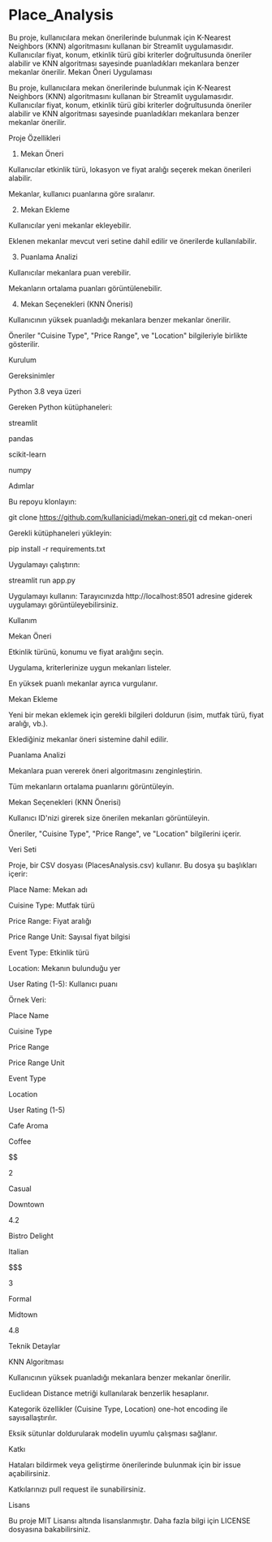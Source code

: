 # Place_Analysis
Bu proje, kullanıcılara mekan önerilerinde bulunmak için K-Nearest Neighbors (KNN) algoritmasını kullanan bir Streamlit uygulamasıdır. Kullanıcılar fiyat, konum, etkinlik türü gibi kriterler doğrultusunda öneriler alabilir ve KNN algoritması sayesinde puanladıkları mekanlara benzer mekanlar önerilir.
Mekan Öneri Uygulaması

Bu proje, kullanıcılara mekan önerilerinde bulunmak için K-Nearest Neighbors (KNN) algoritmasını kullanan bir Streamlit uygulamasıdır. Kullanıcılar fiyat, konum, etkinlik türü gibi kriterler doğrultusunda öneriler alabilir ve KNN algoritması sayesinde puanladıkları mekanlara benzer mekanlar önerilir.

Proje Özellikleri

1. Mekan Öneri

Kullanıcılar etkinlik türü, lokasyon ve fiyat aralığı seçerek mekan önerileri alabilir.

Mekanlar, kullanıcı puanlarına göre sıralanır.

2. Mekan Ekleme

Kullanıcılar yeni mekanlar ekleyebilir.

Eklenen mekanlar mevcut veri setine dahil edilir ve önerilerde kullanılabilir.

3. Puanlama Analizi

Kullanıcılar mekanlara puan verebilir.

Mekanların ortalama puanları görüntülenebilir.

4. Mekan Seçenekleri (KNN Önerisi)

Kullanıcının yüksek puanladığı mekanlara benzer mekanlar önerilir.

Öneriler "Cuisine Type", "Price Range", ve "Location" bilgileriyle birlikte gösterilir.

Kurulum

Gereksinimler

Python 3.8 veya üzeri

Gereken Python kütüphaneleri:

streamlit

pandas

scikit-learn

numpy

Adımlar

Bu repoyu klonlayın:

git clone https://github.com/kullaniciadi/mekan-oneri.git
cd mekan-oneri

Gerekli kütüphaneleri yükleyin:

pip install -r requirements.txt

Uygulamayı çalıştırın:

streamlit run app.py

Uygulamayı kullanın:
Tarayıcınızda http://localhost:8501 adresine giderek uygulamayı görüntüleyebilirsiniz.

Kullanım

Mekan Öneri

Etkinlik türünü, konumu ve fiyat aralığını seçin.

Uygulama, kriterlerinize uygun mekanları listeler.

En yüksek puanlı mekanlar ayrıca vurgulanır.

Mekan Ekleme

Yeni bir mekan eklemek için gerekli bilgileri doldurun (isim, mutfak türü, fiyat aralığı, vb.).

Eklediğiniz mekanlar öneri sistemine dahil edilir.

Puanlama Analizi

Mekanlara puan vererek öneri algoritmasını zenginleştirin.

Tüm mekanların ortalama puanlarını görüntüleyin.

Mekan Seçenekleri (KNN Önerisi)

Kullanıcı ID'nizi girerek size önerilen mekanları görüntüleyin.

Öneriler, "Cuisine Type", "Price Range", ve "Location" bilgilerini içerir.

Veri Seti

Proje, bir CSV dosyası (PlacesAnalysis.csv) kullanır. Bu dosya şu başlıkları içerir:

Place Name: Mekan adı

Cuisine Type: Mutfak türü

Price Range: Fiyat aralığı

Price Range Unit: Sayısal fiyat bilgisi

Event Type: Etkinlik türü

Location: Mekanın bulunduğu yer

User Rating (1-5): Kullanıcı puanı

Örnek Veri:

Place Name

Cuisine Type

Price Range

Price Range Unit

Event Type

Location

User Rating (1-5)

Cafe Aroma

Coffee

$$

2

Casual

Downtown

4.2

Bistro Delight

Italian

$$$

3

Formal

Midtown

4.8

Teknik Detaylar

KNN Algoritması

Kullanıcının yüksek puanladığı mekanlara benzer mekanlar önerilir.

Euclidean Distance metriği kullanılarak benzerlik hesaplanır.

Kategorik özellikler (Cuisine Type, Location) one-hot encoding ile sayısallaştırılır.

Eksik sütunlar doldurularak modelin uyumlu çalışması sağlanır.

Katkı

Hataları bildirmek veya geliştirme önerilerinde bulunmak için bir issue açabilirsiniz.

Katkılarınızı pull request ile sunabilirsiniz.

Lisans

Bu proje MIT Lisansı altında lisanslanmıştır. Daha fazla bilgi için LICENSE dosyasına bakabilirsiniz.
